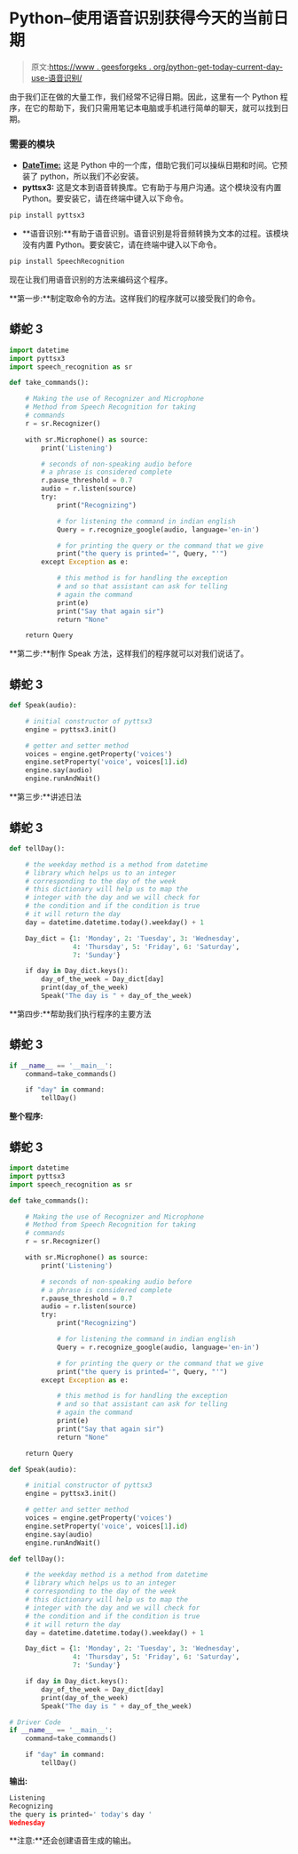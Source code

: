 # Python–使用语音识别获得今天的当前日期

> 原文:[https://www . geesforgeks . org/python-get-today-current-day-use-语音识别/](https://www.geeksforgeeks.org/python-get-todays-current-day-using-speech-recognition/)

由于我们正在做的大量工作，我们经常不记得日期。因此，这里有一个 Python 程序，在它的帮助下，我们只需用笔记本电脑或手机进行简单的聊天，就可以找到日期。

### 需要的模块

*   [**DateTime:**](https://www.geeksforgeeks.org/python-datetime-module-with-examples/) 这是 Python 中的一个库，借助它我们可以操纵日期和时间。它预装了 python，所以我们不必安装。
*   **pyttsx3:** 这是文本到语音转换库。它有助于与用户沟通。这个模块没有内置 Python。要安装它，请在终端中键入以下命令。

```py
pip install pyttsx3
```

*   **语音识别:**有助于语音识别。语音识别是将音频转换为文本的过程。该模块没有内置 Python。要安装它，请在终端中键入以下命令。

```py
pip install SpeechRecognition
```

现在让我们用语音识别的方法来编码这个程序。

**第一步:**制定取命令的方法。这样我们的程序就可以接受我们的命令。

## 蟒蛇 3

```py
import datetime
import pyttsx3
import speech_recognition as sr

def take_commands():

    # Making the use of Recognizer and Microphone
    # Method from Speech Recognition for taking
    # commands
    r = sr.Recognizer()

    with sr.Microphone() as source:
        print('Listening')

        # seconds of non-speaking audio before
        # a phrase is considered complete
        r.pause_threshold = 0.7
        audio = r.listen(source)
        try:
            print("Recognizing")

            # for listening the command in indian english
            Query = r.recognize_google(audio, language='en-in')

            # for printing the query or the command that we give
            print("the query is printed='", Query, "'")
        except Exception as e:

            # this method is for handling the exception
            # and so that assistant can ask for telling
            # again the command
            print(e) 
            print("Say that again sir")
            return "None"

    return Query
```

**第二步:**制作 Speak 方法，这样我们的程序就可以对我们说话了。

## 蟒蛇 3

```py
def Speak(audio):

    # initial constructor of pyttsx3
    engine = pyttsx3.init()

    # getter and setter method
    voices = engine.getProperty('voices')
    engine.setProperty('voice', voices[1].id)
    engine.say(audio)
    engine.runAndWait()
```

**第三步:**讲述日法

## 蟒蛇 3

```py
def tellDay():

    # the weekday method is a method from datetime
    # library which helps us to an integer
    # corresponding to the day of the week
    # this dictionary will help us to map the
    # integer with the day and we will check for
    # the condition and if the condition is true
    # it will return the day
    day = datetime.datetime.today().weekday() + 1

    Day_dict = {1: 'Monday', 2: 'Tuesday', 3: 'Wednesday',
                4: 'Thursday', 5: 'Friday', 6: 'Saturday',
                7: 'Sunday'}

    if day in Day_dict.keys():
        day_of_the_week = Day_dict[day]
        print(day_of_the_week)
        Speak("The day is " + day_of_the_week)
```

**第四步:**帮助我们执行程序的主要方法

## 蟒蛇 3

```py
if __name__ == '__main__':
    command=take_commands()

    if "day" in command:
        tellDay()
```

**整个程序:**

## 蟒蛇 3

```py
import datetime
import pyttsx3
import speech_recognition as sr

def take_commands():

    # Making the use of Recognizer and Microphone
    # Method from Speech Recognition for taking
    # commands
    r = sr.Recognizer()

    with sr.Microphone() as source:
        print('Listening')

        # seconds of non-speaking audio before
        # a phrase is considered complete
        r.pause_threshold = 0.7
        audio = r.listen(source)
        try:
            print("Recognizing")

            # for listening the command in indian english
            Query = r.recognize_google(audio, language='en-in')

            # for printing the query or the command that we give
            print("the query is printed='", Query, "'")
        except Exception as e:

            # this method is for handling the exception
            # and so that assistant can ask for telling
            # again the command
            print(e) 
            print("Say that again sir")
            return "None"

    return Query

def Speak(audio):

    # initial constructor of pyttsx3
    engine = pyttsx3.init()

    # getter and setter method
    voices = engine.getProperty('voices')
    engine.setProperty('voice', voices[1].id)
    engine.say(audio)
    engine.runAndWait()

def tellDay():

    # the weekday method is a method from datetime
    # library which helps us to an integer
    # corresponding to the day of the week
    # this dictionary will help us to map the
    # integer with the day and we will check for
    # the condition and if the condition is true
    # it will return the day
    day = datetime.datetime.today().weekday() + 1

    Day_dict = {1: 'Monday', 2: 'Tuesday', 3: 'Wednesday',
                4: 'Thursday', 5: 'Friday', 6: 'Saturday',
                7: 'Sunday'}

    if day in Day_dict.keys():
        day_of_the_week = Day_dict[day]
        print(day_of_the_week)
        Speak("The day is " + day_of_the_week)

# Driver Code
if __name__ == '__main__':
    command=take_commands()

    if "day" in command:
        tellDay()
```

**输出:**

```py
Listening
Recognizing
the query is printed=' today's day '
Wednesday
```

**注意:**还会创建语音生成的输出。